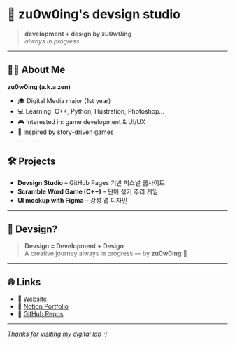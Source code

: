 # 🌱 zu0w0ing's devsign studio

> **development + design by zu0w0ing**  
> _always in progress._

---

## 👩‍💻 About Me
**zu0w0ing (a.k.a zen)**
- 🎓 Digital Media major (1st year)
- 💻 Learning: C++, Python, Illustration, Photoshop...
- 🎮 Interested in: game development & UI/UX
- 🎨 Inspired by story-driven games

---

## 🛠️ Projects

- **Devsign Studio** – GitHub Pages 기반 퍼스널 웹사이트  
- **Scramble Word Game (C++)** – 단어 섞기 추리 게임  
- **UI mockup with Figma** – 감성 앱 디자인

---

## 🧠 Devsign?

> **Devsign = Development + Design**  
> A creative journey always in progress — by **zu0w0ing** 🌱

---

## 🌐 Links

- 🔗 [Website](https://zu0w0ing-devsign.github.io)  
- 📝 [Notion Portfolio]([https://www.notion.so/zu0w0ing-s-Devsign-Lab-1f3f97c0af0a806c8522f5e629148495?pvs=4](https://glitter-bubbler-c19.notion.site/zu0w0ing-s-Devsign-Lab-1f3f97c0af0a806c8522f5e629148495))
- 🐙 [GitHub Repos](https://github.com/zu0w0ing-devsign)

---

_Thanks for visiting my digital lab :)_
